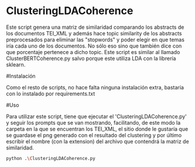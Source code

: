 # ClusteringLDACoherence

Este script genera una matriz de similaridad comparando los abstracts de los documentos TEI_XML y además hace topic similarity de los abstracts preprocesados para eliminar las "stopwords" y poder elegir en que temas
iría cada uno de los documentos. No sólo eso sino que también dice con que porcentaje pertenece a dicho topic. Este script es similar al llamado ClusterBERTCoherence.py salvo porque este utiliza LDA con la librería
sklearn.

#Instalación

Como el resto de scripts, no hace falta ninguna instalación extra, bastaría con lo instalado por requirements.txt

#Uso

Para utilizar este script, tiene que ejecutar el 'ClusteringLDACoherence.py' y seguir los prompts que se van mostrando, facilitando, de este modo la carpeta en la que se encuentran los TEI_XML, el sitio donde le 
gustaría que se guardase el png generado con el resultado del clustering y por último escribir el nombre (con la extension) del archivo que contendrá la matriz de similaridad.

```bash
python .\ClusteringLDACoherence.py
```
